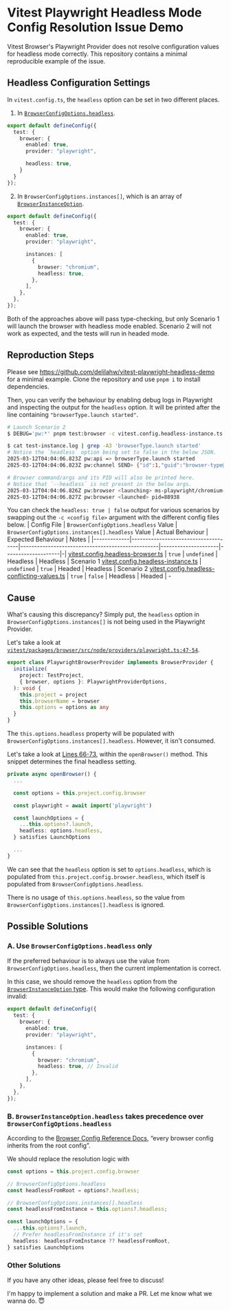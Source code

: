 # Vitest Playwright Headless Mode Config Resolution Issue Demo

Vitest Browser's Playwright Provider does not resolve configuration values for headless mode correctly. This repository contains a minimal reproducible example of the issue.

## Headless Configuration Settings
In `vitest.config.ts`, the `headless` option can be set in two different places.

1. In [`BrowserConfigOptions.headless`](https://github.com/vitest-dev/vitest/blob/470cbec1f91bd3cb0aa604077fa288c4a6e1c2b9/packages/vitest/src/node/types/browser.ts#L123-L128).
```ts
export default defineConfig({
  test: {
    browser: {
      enabled: true,
      provider: "playwright",

      headless: true,
    }
  }
});
```

2. In `BrowserConfigOptions.instances[]`, which is an array of [`BrowserInstanceOption`](https://github.com/vitest-dev/vitest/blob/470cbec1f91bd3cb0aa604077fa288c4a6e1c2b9/packages/vitest/src/node/types/browser.ts#L71).
```ts
export default defineConfig({
  test: {
    browser: {
      enabled: true,
      provider: "playwright",

      instances: [
        {
          browser: "chromium",
          headless: true,
        },
      ],
    },
  },
});
```

Both of the approaches above will pass type-checking, but only Scenario 1 will launch the browser with headless mode enabled. Scenario 2 will not work as expected, and the tests will run in headed mode.

## Reproduction Steps
Please see https://github.com/delilahw/vitest-playwright-headless-demo for a minimal example. Clone the repository and use `pnpm i` to install dependencies.

Then, you can verify the behaviour by enabling debug logs in Playwright and inspecting the output for the `headless` option. It will be printed after the line containing `"browserType.launch started"`.
```sh
# Launch Scenario 2
$ DEBUG='pw:*' pnpm test:browser -c vitest.config.headless-instance.ts &| tee test-instance.log

$ cat test-instance.log | grep -A3 'browserType.launch started'
# Notice the `headless` option being set to false in the below JSON.
2025-03-12T04:04:06.823Z pw:api => browserType.launch started
2025-03-12T04:04:06.823Z pw:channel SEND> {"id":1,"guid":"browser-type@6b4a60839944b8891fb59ce7131b8330","method":"launch","params":{"args":["--start-maximized"],"ignoreAllDefaultArgs":false,"headless":false}}

# Browser command/args and its PID will also be printed here.
# Notice that `--headless` is not present in the below args.
2025-03-12T04:04:06.826Z pw:browser <launching> ms-playwright/chromium-1161/chrome-mac/Chromium.app/Contents/MacOS/Chromium --disable-field-trial-config --disable-background-networking --disable-background-timer-throttling --disable-backgrounding-occluded-windows --disable-back-forward-cache --disable-breakpad --disable-client-side-phishing-detection --disable-component-extensions-with-background-pages --disable-component-update --no-default-browser-check --disable-default-apps --disable-dev-shm-usage --disable-extensions --disable-features=AcceptCHFrame,AutoExpandDetailsElement,AvoidUnnecessaryBeforeUnloadCheckSync,CertificateTransparencyComponentUpdater,DeferRendererTasksAfterInput,DestroyProfileOnBrowserClose,DialMediaRouteProvider,ExtensionManifestV2Disabled,GlobalMediaControls,HttpsUpgrades,ImprovedCookieControls,LazyFrameLoading,LensOverlay,MediaRouter,PaintHolding,ThirdPartyStoragePartitioning,Translate --allow-pre-commit-input --disable-hang-monitor --disable-ipc-flooding-protection --disable-popup-blocking --disable-prompt-on-repost --disable-renderer-backgrounding --force-color-profile=srgb --metrics-recording-only --no-first-run --enable-automation --password-store=basic --use-mock-keychain --no-service-autorun --export-tagged-pdf --disable-search-engine-choice-screen --unsafely-disable-devtools-self-xss-warnings --enable-use-zoom-for-dsf=false --no-sandbox --start-maximized --user-data-dir=/tmp/1/playwright_chromiumdev_profile --remote-debugging-pipe --no-startup-window
2025-03-12T04:04:06.827Z pw:browser <launched> pid=88938
```

You can check the `headless: true | false` output for various scenarios by swapping out the `-c <config file>` argument with the different config files below.
| Config File | `BrowserConfigOptions.headless` Value | `BrowserConfigOptions.instances[].headless` Value | Actual Behaviour | Expected Behaviour | Notes |
|-------------|-------------------------------------|--------------------------------------------------|---------------------|--------------------|-|
[vitest.config.headless-browser.ts](https://github.com/delilahw/vitest-playwright-headless-demo/blob/main/vitest.config.headless-browser.ts) | `true` | `undefined` | Headless | Headless | Scenario 1
[vitest.config.headless-instance.ts](https://github.com/delilahw/vitest-playwright-headless-demo/blob/main/vitest.config.headless-instance.ts) | `undefined` | `true` | Headed | Headless | Scenario 2
[vitest.config.headless-conflicting-values.ts](https://github.com/delilahw/vitest-playwright-headless-demo/blob/main/vitest.config.headless-conflicting-values.ts) | `true` | `false` | Headless | Headed | -


## Cause
What's causing this discrepancy? Simply put, the `headless` option in `BrowserConfigOptions.instances[]` is not being used in the Playwright Provider.

Let's take a look at [`vitest/packages/browser/src/node/providers/playwright.ts:47-54`](https://github.com/vitest-dev/vitest/blob/470cbec1f91bd3cb0aa604077fa288c4a6e1c2b9/packages/browser/src/node/providers/playwright.ts#L47-L54).
```ts
export class PlaywrightBrowserProvider implements BrowserProvider {
  initialize(
    project: TestProject,
    { browser, options }: PlaywrightProviderOptions,
  ): void {
    this.project = project
    this.browserName = browser
    this.options = options as any
  }
}
```

The `this.options.headless` property will be populated with `BrowserConfigOptions.instances[].headless`. However, it isn't consumed.

Let's take a look at [Lines 66-73](https://github.com/vitest-dev/vitest/blob/470cbec1f91bd3cb0aa604077fa288c4a6e1c2b9/packages/browser/src/node/providers/playwright.ts#L66-L73), within the `openBrowser()` method. This snippet determines the final headless setting.
```ts
private async openBrowser() {
  ...

  const options = this.project.config.browser

  const playwright = await import('playwright')

  const launchOptions = {
    ...this.options?.launch,
    headless: options.headless,
  } satisfies LaunchOptions

  ...
}
```

We can see that the `headless` option is set to `options.headless`, which is populated from `this.project.config.browser.headless`, which itself is populated from `BrowserConfigOptions.headless`.

There is no usage of `this.options.headless`, so the value from `BrowserConfigOptions.instances[].headless` is ignored.

## Possible Solutions

### A. Use `BrowserConfigOptions.headless` only
If the preferred behaviour is to always use the value from `BrowserConfigOptions.headless`, then the current implementation is correct.

In this case, we should remove the `headless` option from the [`BrowserInstanceOption` type](https://github.com/vitest-dev/vitest/blob/470cbec1f91bd3cb0aa604077fa288c4a6e1c2b9/packages/vitest/src/node/types/browser.ts#L71). This would make the following configuration invalid:
```ts
export default defineConfig({
  test: {
    browser: {
      enabled: true,
      provider: "playwright",

      instances: [
        {
          browser: "chromium",
          headless: true, // Invalid
        },
      ],
    },
  },
});
```

### B. `BrowserInstanceOption.headless` takes precedence over `BrowserConfigOptions.headless`
According to the [Browser Config Reference Docs](https://github.com/vitest-dev/vitest/blob/470cbec1f91bd3cb0aa604077fa288c4a6e1c2b9/docs/guide/browser/config.md?plain=1#L67-L88), “every browser config inherits from the root config”.

We should replace the resolution logic with
```ts
const options = this.project.config.browser

// BrowserConfigOptions.headless
const headlessFromRoot = options?.headless;

// BrowserConfigOptions.instances[].headless
const headlessFromInstance = this.options?.headless;

const launchOptions = {
  ...this.options?.launch,
  // Prefer headlessFromInstance if it's set
  headless: headlessFromInstance ?? headlessFromRoot,
} satisfies LaunchOptions
```

### Other Solutions
If you have any other ideas, please feel free to discuss!

I'm happy to implement a solution and make a PR. Let me know what we wanna do. 😇
